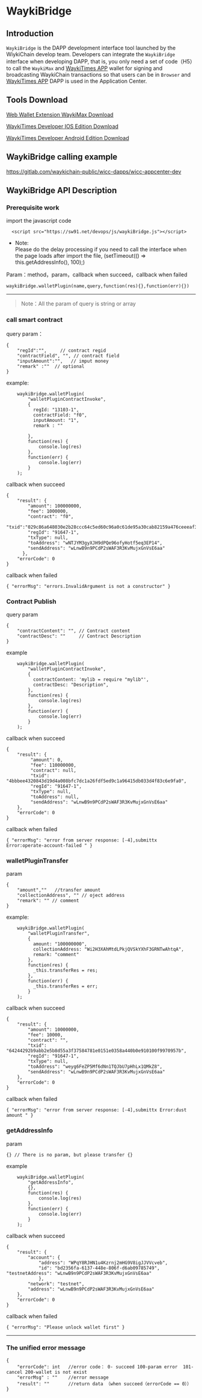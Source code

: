 <extoc></extoc>
# WaykiBridge

## Introduction
`WaykiBridge` is the DAPP development interface tool launched by the WiykiChain develop team. Developers can integrate the `WaykiBridge` interface when developing DAPP, that is, you only need a set of code（H5） to call the `WaykiMax` and [WaykiTimes APP](https://www.waykichain.com/WaykiTimes.html) wallet for signing and broadcasting WaykiChain transactions so that users can be in `Browser` and [WaykiTimes APP](https://www.waykichain.com/WaykiTimes.html) DAPP is used in the Application Center.

## Tools Download
[Web Wallet Extension WaykiMax Download](webextension.md)

[WaykiTimes Developer IOS Edition Download](https://www.pgyer.com/oqOK)

[WaykiTimes Developer Android Edition Download](https://wicc-dev-mix.oss-cn-shenzhen.aliyuncs.com/android/4prod/waykitimes/%E5%BC%80%E5%8F%91%E8%80%85%E7%89%88%E6%9C%AC/WaykiTimes_1.3.0_productiondev_release.apk)


## WaykiBridge calling example
https://gitlab.com/waykichain-public/wicc-dapps/wicc-appcenter-dev

## WaykiBridge API Description

### Prerequisite work
import the javascript code
```
  <script src="https://sw91.net/devops/js/waykiBridge.js"></script>
```

* Note:  
Please do the delay processing  if you need to call the interface when the page loads after import the file,  (setTimeout(() => this.getAddressInfo(), 100);)

Param：method，param，callback when succeed，callback when failed
```
waykiBridge.walletPlugin(name,query,function(res){},function(err){})
```
---


>Note：All the param of query is string or array

### call smart contract

query param：

```
{
    "regId":"",     // contract regid
    "contractField", "", // contract field
    "inputAmount":"",   // imput money
    "remark" :""  // optional
}
```
example:
```
    waykiBridge.walletPlugin(
        "walletPluginContractInvoke",
        {
          regId: "13103-1",
          contractField: "f0",
          inputAmount: "1",
          remark : ""

        },
        function(res) {
            console.log(res)
        },
        function(err) {
            console.log(err)
        }
    );
```
callback when succeed
```
{ 
    "result": { 
        "amount": 100000000,
        "fee": 1000000, 
        "contract": "f0",
        "txid":"029c86a648030e2b28ccc64c5ed60c96a0c61de95a30cab82159a476ceeeaf3d", 
        "regId": "91647-1", 
        "txType": null,
        "toAddress": "wNTJYM3gyXJH9dPQe96ofyHotf5eq3EP14", 
        "sendAddress": "wLnwB9n9PCdP2sWAF3R3KvMujxGnVsE6aa" 
      }, 
    "errorCode": 0 
}
```
callback when failed
```
{ "errorMsg": "errors.InvalidArgument is not a constructor" }
```


### Contract Publish
query param
```
{
    "contractContent": "", // Contract content
    "contractDesc": ""     // Contract Description
}
```
example
```
    waykiBridge.walletPlugin(
        "walletPluginContractInvoke",
        {
          contractContent: 'mylib = require "mylib"',
          contractDesc: "Description",
        },
        function(res) {
            console.log(res)
        },
        function(err) {
            console.log(err)
        }
    );
```
callback when succeed
```
{
    "result": { 
         "amount": 0, 
         "fee": 110000000, 
         "contract": null, 
         "txid": "4bbbee4320843d19d4a008bfc7dc1a26fdf5ed9c1a96415db033d4f83c6e9fa0", 
         "regId": "91647-1", 
         "txType": null,
         "toAddress": null,
         "sendAddress": "wLnwB9n9PCdP2sWAF3R3KvMujxGnVsE6aa"
    }, 
    "errorCode": 0 
}
```
callback when failed 
```
{ "errorMsg": "error from server response: [-4],submittx Error:operate-account-failed " }
```
### walletPluginTransfer
param
```
{
    "amount",""   //transfer amount 
    "collectionAddress", "" // oject address
    "remark": "" // comment
}
```
example:
```
    waykiBridge.walletPlugin(
        "walletPluginTransfer",
        {
          amount: "100000000", 
          collectionAddress: "Wi2H3XAhMtdLPkjQVSkYXhF3GRNTwAhtqA",
          remark: "comment"
        },
        function(res) {
          _this.transferRes = res;
        },
        function(err) {
          _this.transferRes = err;
        }
    );
```
callback when succeed
```
{ 
    "result": { 
        "amount": 10000000, 
        "fee": 10000, 
        "contract": "", 
        "txid": "64244292b9abb2e5b8d55a3f37584781e0151e0358a440b0e910100f9970957b",
        "regId": "91647-1", 
        "txType": null, 
        "toAddress": "weyg6FeZP5Mf6dNn1TQJbU7pHhLx1QMkZ8", 
        "sendAddress": "wLnwB9n9PCdP2sWAF3R3KvMujxGnVsE6aa" 
    }, 
    "errorCode": 0 
}
```

callback when failed 
```
{ "errorMsg": "error from server response: [-4],submittx Error:dust amount " }
```

### getAddressInfo
param
```
{} // There is no param, but please transfer {}
```
example
```
    waykiBridge.walletPlugin(
        "getAddressInfo",
        {},
        function(res) {
            console.log(res)
        },
        function(err) {
            console.log(err)
        }
    );
```
callback when succeed
```
{ 
    "result": { 
        "account": { 
            "address": "WPqY8RJHN1u4Kzrnj2mHG9V8igJJVVcveb", 
            "id": "bd2356fa-6137-448e-806f-d6ab09785749", "testnetAddress": "wLnwB9n9PCdP2sWAF3R3KvMujxGnVsE6aa" 
            }, 
        "network": "testnet", 
        "address": "wLnwB9n9PCdP2sWAF3R3KvMujxGnVsE6aa" 
    }, 
    "errorCode": 0 
}
```
callback when failed 
```
{ "errorMsg": "Please unlock wallet first" }
```
---

### The unified error message 
```
{
    "errorCode": int   //error code： 0- succeed 100-param error  101-cancel 200-wallet is not exist
    "errorMsg" : ""    //error message
    "result": ""       //return data （when succeed（errorCode == 0））
}
```
